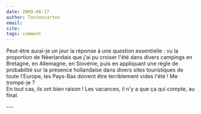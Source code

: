 ```yaml
---
date: 2009-08-17
author: Toutencarton
email: 
site: 
tags: comment
---
```


<p>Peut-être aurai-je un jour la réponse à une question essentielle : vu la proportion de Néerlandais que j'ai pu croiser l'été dans divers campings en Bretagne, en Allemagne, en Slovénie, puis en appliquant une règle de probabilité sur la présence hollandaise dans divers sites touristiques de toute l'Europe, les Pays-Bas doivent être terriblement vides l'été ! Me trompé-je ?<br />
En tout cas, ils ont bien raison ! Les vacances, il n'y a que ça qui compte, au final.</p>
---